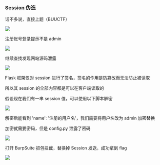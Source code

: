 ### Session 伪造

话不多说，直接上题（BUUCTF）

![](https://pic1.imgdb.cn/item/67b2a697d0e0a243d40014fd.jpg)

注册账号登录提示不是 admin

![](https://pic1.imgdb.cn/item/67b2a6fed0e0a243d4001527.jpg)

继续查找发现网站源码泄露

![](https://pic1.imgdb.cn/item/67b2a715d0e0a243d400153d.jpg)

Flask 框架仅对 session 进行了签名，签名的作用是防篡改而无法防止被读取

所以其 session 的全部内容都是可以在客户端读取的

假设现在我们有一串 session 值，可以使用以下脚本解密

![](https://pic1.imgdb.cn/item/67b2a7a2d0e0a243d400156e.png)

解密后能看到 'name': '注册的用户名'，我们需要将用户名改为 admin 加密替换

加密就需要密码，但是 config.py 泄露了密码

![](https://pic1.imgdb.cn/item/67b2a7e1d0e0a243d400158e.jpg)

打开 BurpSuite 抓包拦截，替换掉 Session 发送，成功拿到 flag

![](https://pic1.imgdb.cn/item/67b2a801d0e0a243d40015ba.jpg)